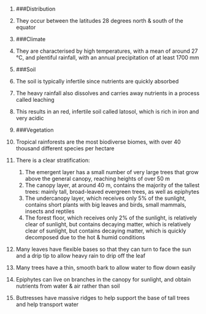 1. ###Distribution
 1. They occur between the latitudes 28 degrees north & south of the equator

2. ###Climate
 1. They are characterised by high temperatures, with a mean of around 27 °C, and plentiful rainfall, with an annual precipitation of at least 1700 mm

3. ###Soil
 1. The soil is typically infertile since nutrients are quickly absorbed
 2. The heavy rainfall also dissolves and carries away nutrients in a process called leaching
 3. This results in an red, infertile soil called latosol, which is rich in iron and very acidic

4. ###Vegetation
 1. Tropical rainforests are the most biodiverse biomes, with over 40 thousand different species per hectare
 2. There is a clear stratification:
     1. The emergent layer has a small number of very large trees that grow above the general canopy, reaching heights of over 50 m
     2. The canopy layer, at around 40 m, contains the majority of the tallest trees: mainly tall, broad-leaved evergreen trees, as well as epiphytes
     3. The undercanopy layer, which receives only 5% of the sunlight, contains short plants with big leaves and birds, small mammals, insects and reptiles
     4. The forest floor, which receives only 2% of the sunlight, is relatively clear of sunlight, but contains decaying matter, which is relatively clear of sunlight, but contains decaying matter, which is quickly decomposed due to the hot & humid conditions

 3. Many leaves have flexible bases so that they can turn to face the sun and a drip tip to allow heavy rain to drip off the leaf
 4. Many trees have a thin, smooth bark to allow water to flow down easily
 5. Epiphytes can live on branches in the canopy for sunlight, and obtain nutrients from water & air rather than soil
 6. Buttresses have massive ridges to help support the base of tall trees and help transport water
